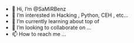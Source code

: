 - 👋 Hi, I’m @SaMiRBenz
- 👀 I’m interested in Hacking , Python, CEH , etc...
- 🌱 I’m currently learning about top of
- 💞️ I’m looking to collaborate on ...
- 📫 How to reach me ...

<!---
SaMiRBenz/SaMiRBenz is a ✨ special ✨ repository because its `README.md` (this file) appears on your GitHub profile.
You can click the Preview link to take a look at your changes.
--->
